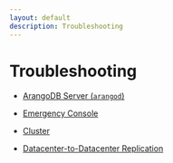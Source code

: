 ```yaml
---
layout: default
description: Troubleshooting
---
```

Troubleshooting
===============

- [ArangoDB Server (`arangod`)](troubleshooting-arangod.html)

- [Emergency Console](troubleshooting-emergency-console.html)

- [Cluster](troubleshooting-cluster.html)

- [Datacenter-to-Datacenter Replication](troubleshooting-dc2dc.html)

